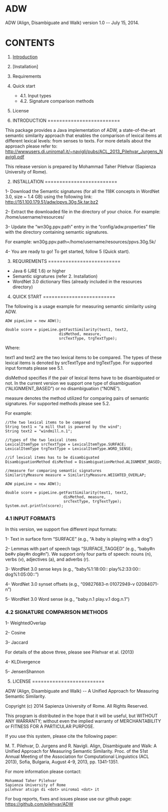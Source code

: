 ADW
===

ADW (Align, Disambiguate and Walk) version 1.0 -- July 15, 2014.


CONTENTS
=========================

1. [Introduction](#1-introduction)
2. [Installation]
3. Requirements
4. Quick start
    - 4.1. Input types
    - 4.2. Signature comparison methods
5. License



1. INTRODUCTION
=========================

This package provides a Java implementation of ADW, a state-of-the-art semantic similarity approach that enables the comparison of lexical items at different lexical levels: from senses to texts. For more details about the approach please refer to:
http://wwwusers.di.uniroma1.it/~navigli/pubs/ACL_2013_Pilehvar_Jurgens_Navigli.pdf

This release version is prepared by Mohammad Taher Pilehvar (Sapienza University of Rome).


2. INSTALLATION
=========================

1- Download the Semantic signatures (for all the 118K concepts in WordNet 3.0, size ~ 1.4 GB) using the following link:
http://151.100.179.51/adw/ppvs.30g.5k.tar.bz2

2- Extract the downloaded file in the directory of your choice. For example:
/home/username/resources/

3- Update the “wn30g.ppv.path” entry in the “config/adw.properties” file with the directory containing semantic signatures.

For example:
wn30g.ppv.path=/home/username/resources/ppvs.30g.5k/

4- You are ready to go! To get started, follow 5 (Quick start).



3. REQUIREMENTS
=========================

- Java 6 (JRE 1.6) or higher
- Semantic signatures (refer 2. Installation)
- WordNet 3.0 dictionary files (already included in the resources directory)



4. QUICK START
=========================

The following is a usage example for measuring semantic similarity using ADW.

	ADW pipeLine = new ADW();
	
	double score = pipeLine.getFastSimilarity(text1, text2,
        					disMethod, measure,
       						srcTextType, trgTextType); 


Where:

text1 and text2 are the two lexical items to be compared. The types of these lexical items is denoted by srcTextType and trgTextType. For supported input formats please see 5.1.

disMethod specifies if the pair of lexical items have to be disambiguated or not. In the current version we support one type of disambiguation (“ALIGNMENT_BASED”) or no disambiguation (“NONE”).

measure denotes the method utilized for comparing pairs of semantic signatures. For supported methods please see 5.2.


For example:

    //the two lexical items to be compared
    String text1 = "a mill that is powered by the wind";    
    String text2 = "windmill.n.1";

    //types of the two lexical items
    LexicalItemType srcTextType = LexicalItemType.SURFACE;  
    LexicalItemType trgTextType = LexicalItemType.WORD_SENSE;

    //if lexical items has to be disambiguated
    DisambiguationMethod disMethod = DisambiguationMethod.ALIGNMENT_BASED;      

    //measure for comparing semantic signatures
    SimilarityMeasure measure = SimilarityMeasure.WEIGHTED_OVERLAP; 

    ADW pipeLine = new ADW();

    double score = pipeLine.getFastSimilarity(text1, text2,
        				      disMethod, measure,
       					      srcTextType, trgTextType); 
    System.out.println(score);

### 4.1 INPUT FORMATS

In this version, we support five different input formats:

1- Text in surface form “SURFACE” (e.g., “A baby is playing with a dog”)

2- Lemmas with part of speech tags “SURFACE_TAGGED” (e.g., “baby#n be#v play#n dog#n”). We support only four parts of speech: nouns (n), verbs (v), adjectives (a), and adverbs (r).

3- WordNet 3.0 sense keys (e.g., “baby%1:18:00:: play%2:33:00:: dog%1:05:00::”)

4- WordNet 3.0 synset offsets (e.g., “09827683-n 01072949-v 02084071-n”)

5- WordNet 3.0 Word sense (e.g., "baby.n.1 play.v.1 dog.n.1")

### 4.2 SIGNATURE COMPARISON METHODS

1- WeightedOverlap

2- Cosine

3- Jaccard

For details of the above three, please see Pilehvar et al. (2013)

4- KLDivergence

5- JensenShannon


5. LICENSE
=========================

ADW (Align, Disambiguate and Walk) -- A Unified Approach for Measuring Semantic Similarity.

Copyright (c) 2014 Sapienza University of Rome.
All Rights Reserved.

This program is distributed in the hope that it will be useful, but WITHOUT ANY WARRANTY;
without even the implied warranty of MERCHANTABILITY or FITNESS FOR A PARTICULAR PURPOSE.

If you use this system, please cite the following paper:

M. T. Pilehvar, D. Jurgens and R. Navigli. Align, Disambiguate and Walk: A Unified Approach for Measuring Semantic Similarity. Proc. of the 51st Annual Meeting of the Association for Computational Linguistics (ACL 2013), Sofia, Bulgaria, August 4-9, 2013, pp. 1341-1351.


For more information please contact:

	Mohammad Taher Pilehvar
	Sapienza University of Rome
	pilehvar atsign di <dot> uniroma1 <dot> it

For bug reports, fixes and issues please use our github page:
https://github.com/pilehvar/ADW



